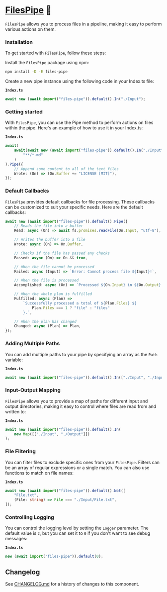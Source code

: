 # [FilesPipe] 🧪

`FilesPipe` allows you to process files in a pipeline, making it easy to perform
various actions on them.

### Installation

To get started with `FilesPipe`, follow these steps:

Install the `FilesPipe` package using npm:

```sh
npm install -D -E files-pipe
```

Create a new pipe instance using the following code in your Index.ts file:

**`Index.ts`**

```ts
await new (await import("files-pipe")).default().In("./Input");
```

### Getting started

With `FilesPipe`, you can use the Pipe method to perform actions on files within
the pipe. Here's an example of how to use it in your Index.ts:

**`Index.ts`**

```ts
await(
	await(await new (await import("files-pipe")).default().In("./Input")).By(
		"**/*.md"
	)
).Pipe({
	// Append some content to all of the text files
	Wrote: (On) => (On.Buffer += "LICENSE [MIT]"),
});
```

### Default Callbacks

`FilesPipe` provides default callbacks for file processing. These callbacks can
be customized to suit your specific needs. Here are the default callbacks:

```ts
await new (await import("files-pipe")).default().Pipe({
	// Reads the file into a buffer
	Read: async (On) => await fs.promises.readFile(On.Input, "utf-8"),

	// Writes the buffer into a file
	Wrote: async (On) => On.Buffer,

	// Checks if the file has passed any checks
	Passed: async (On) => On && true,

	// When the file cannot be processed
	Failed: async (Input) => `Error: Cannot process file ${Input}!`,

	// When the file is processed
	Accomplished: async (On) => `Processed ${On.Input} in ${On.Output}.`,

	// When the whole plan is fulfilled
	Fulfilled: async (Plan) =>
		`Successfully processed a total of ${Plan.Files} ${
			Plan.Files === 1 ? "file" : "files"
		}.`,

	// When the plan has changed
	Changed: async (Plan) => Plan,
});
```

### Adding Multiple Paths

You can add multiple paths to your pipe by specifying an array as the `Path`
variable:

**`Index.ts`**

```ts
await new (await import("files-pipe")).default().In(["./Input", "./Input2"]);
```

### Input-Output Mapping

`FilesPipe` allows you to provide a map of paths for different input and output
directories, making it easy to control where files are read from and written to:

**`Index.ts`**

```ts
await new (await import("files-pipe")).default().In(
	new Map([["./Input", "./Output"]])
);
```

### File Filtering

You can filter files to exclude specific ones from your `FilesPipe`. Filters can
be an array of regular expressions or a single match. You can also use functions
to match on file names:

**`Index.ts`**

```ts
await new (await import("files-pipe")).default().Not([
	"File.txt",
	(File: string) => File === "./Input/File.txt",
]);
```

### Controlling Logging

You can control the logging level by setting the `Logger` parameter. The default
value is `2`, but you can set it to `0` if you don't want to see debug messages:

**`Index.ts`**

```ts
new (await import("files-pipe")).default(0);
```

[FilesPipe]: https://npmjs.org/files-pipe

## Changelog

See [CHANGELOG.md](CHANGELOG.md) for a history of changes to this component.

